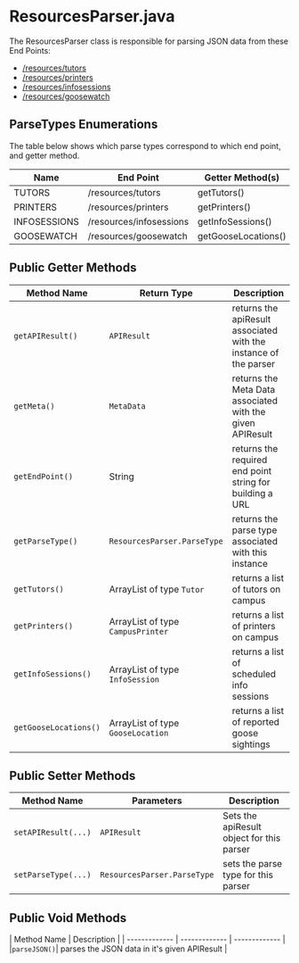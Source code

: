 # ResourcesParser.java
The ResourcesParser class is responsible for parsing JSON data from these End Points:
* [/resources/tutors](https://github.com/uWaterloo/api-documentation/blob/master/v2/resources/tutors.md)
* [/resources/printers](https://github.com/uWaterloo/api-documentation/blob/master/v2/resources/printers.md)
* [/resources/infosessions](https://github.com/uWaterloo/api-documentation/blob/master/v2/resources/infosessions.md)
* [/resources/goosewatch](https://github.com/uWaterloo/api-documentation/blob/master/v2/resources/goosewatch.md)

## ParseTypes Enumerations
The table below shows which parse types correspond to which end point, and getter method.

| Name  | End Point | Getter Method(s) |
| ------------- | ------------- |------------- |
| TUTORS  | /resources/tutors  | getTutors()|
| PRINTERS  | /resources/printers  | getPrinters()|
| INFOSESSIONS  | /resources/infosessions  | getInfoSessions()|
| GOOSEWATCH  | /resources/goosewatch  | getGooseLocations()|

## Public Getter Methods
| Method Name  | Return Type | Description |
| ------------- | ------------- | ------------- |
|`getAPIResult()`|`APIResult`|returns the apiResult associated with the instance of the parser|
|`getMeta()`|`MetaData`|returns the Meta Data associated with the given APIResult|
|`getEndPoint()`|String|returns the required end point string for building a URL|
|`getParseType()`|`ResourcesParser.ParseType`|returns the parse type associated with this instance|
|`getTutors()`|ArrayList of type `Tutor`|returns a list of tutors on campus|
|`getPrinters()`|ArrayList of type `CampusPrinter`|returns a list of printers on campus|
|`getInfoSessions()`|ArrayList of type `InfoSession`|returns a list of scheduled info sessions|
|`getGooseLocations()`|ArrayList of type `GooseLocation`|returns a list of reported goose sightings|

## Public Setter Methods
| Method Name  | Parameters | Description |
| ------------- | ------------- | ------------- |
|`setAPIResult(...)`| `APIResult` |Sets the apiResult object for this parser|
|`setParseType(...)`| `ResourcesParser.ParseType` | sets the parse type for this parser |

## Public Void Methods
| Method Name  | Description |
| ------------- | ------------- | ------------- |
|`parseJSON()`| parses the JSON data in it's given APIResult |
